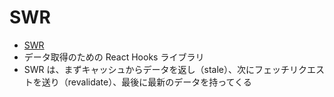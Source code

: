# SWR

- [SWR](https://swr.vercel.app/)
- データ取得のための React Hooks ライブラリ
- SWR は、まずキャッシュからデータを返し（stale）、次にフェッチリクエストを送り（revalidate）、最後に最新のデータを持ってくる
